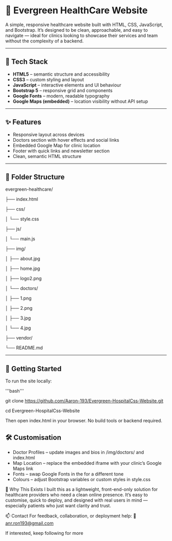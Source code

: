 # 🌿 Evergreen HealthCare Website

A simple, responsive healthcare website built with HTML, CSS, JavaScript, and Bootstrap. It’s designed to be clean, approachable, and easy to navigate — ideal for clinics looking to showcase their services and team without the complexity of a backend.

---

## 🧰 Tech Stack

- **HTML5** – semantic structure and accessibility
- **CSS3** – custom styling and layout
- **JavaScript** – interactive elements and UI behaviour
- **Bootstrap 5** – responsive grid and components
- **Google Fonts** – modern, readable typography
- **Google Maps (embedded)** – location visibility without API setup

---

## ✨ Features

- Responsive layout across devices
- Doctors section with hover effects and social links
- Embedded Google Map for clinic location
- Footer with quick links and newsletter section
- Clean, semantic HTML structure

---

## 📁 Folder Structure
evergreen-healthcare/

├── index.html

├── css/

│   └── style.css

├── js/

│   └── main.js

├── img/

│   ├── about.jpg

│   ├── home.jpg

│   ├── logo2.png

│   └── doctors/

│       ├── 1.png

│       ├── 2.png

│       ├── 3.jpg

│       └── 4.jpg

├── vendor/

└── README.md

---

## 🚀 Getting Started

To run the site locally:

'''bash'''

git clone https://github.com/Aaron-193/Evergreen-HospitalCss-Website.git


cd Evergreen-HospitalCss-Website


Then open index.html in your browser. No build tools or backend required.


## 🛠 Customisation
- Doctor Profiles – update images and bios in /img/doctors/ and index.html
- Map Location – replace the embedded iframe with your clinic’s Google Maps link
- Fonts – swap Google Fonts in the <head> for a different tone
- Colours – adjust Bootstrap variables or custom styles in style.css

💬 Why This Exists
I built this as a lightweight, front-end-only solution for healthcare providers who need a clean online presence. It’s easy to customise, quick to deploy, and designed with real users in mind — especially patients who just want clarity and trust.

📫 Contact
For feedback, collaboration, or deployment help:
📧 anr.ron193@gmail.com

If interested, keep following for more
